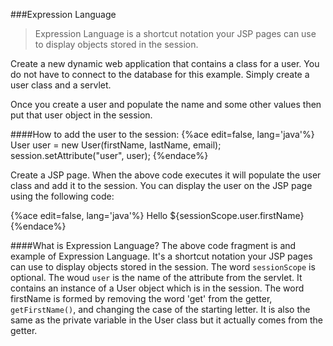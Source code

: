 <!--djw:done-->
###Expression Language
>Expression Language is a shortcut notation your JSP pages can use to display objects stored in the session.


Create a new dynamic web application that contains a class for a user. You do not have to connect to the database for this example. Simply create a user class and a servlet.

Once you create a user and populate the name and some other values then put that user object in the session.

####How to add the user to the session:
{%ace edit=false, lang='java'%}
User user = new User(firstName, lastName, email);
session.setAttribute("user", user);
{%endace%}
 
Create a JSP page. When the above code executes it will populate the user class and add it to the session. You can display the user on the JSP page using the following code:

{%ace edit=false, lang='java'%}
Hello ${sessionScope.user.firstName}
{%endace%}

####What is Expression Language?
The above code fragment is and example of Expression Language. It's a shortcut notation your JSP pages can use to display objects stored in the session. The word ```sessionScope``` is optional. The woud ```user``` is the name of the attribute from the servlet. It contains an instance of a User object which is in the session. The word firstName is formed by removing the word 'get' from the getter, ```getFirstName()```, and changing the case of the starting letter. It is also the same as the private variable in the User class but it actually comes from the getter.


